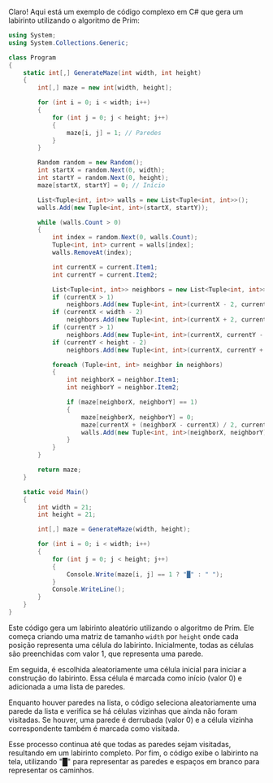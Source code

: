 Claro! Aqui está um exemplo de código complexo em C# que gera um labirinto utilizando o algoritmo de Prim:

```csharp
using System;
using System.Collections.Generic;

class Program
{
    static int[,] GenerateMaze(int width, int height)
    {
        int[,] maze = new int[width, height];

        for (int i = 0; i < width; i++)
        {
            for (int j = 0; j < height; j++)
            {
                maze[i, j] = 1; // Paredes
            }
        }

        Random random = new Random();
        int startX = random.Next(0, width);
        int startY = random.Next(0, height);
        maze[startX, startY] = 0; // Início

        List<Tuple<int, int>> walls = new List<Tuple<int, int>>();
        walls.Add(new Tuple<int, int>(startX, startY));

        while (walls.Count > 0)
        {
            int index = random.Next(0, walls.Count);
            Tuple<int, int> current = walls[index];
            walls.RemoveAt(index);

            int currentX = current.Item1;
            int currentY = current.Item2;

            List<Tuple<int, int>> neighbors = new List<Tuple<int, int>>();
            if (currentX > 1)
                neighbors.Add(new Tuple<int, int>(currentX - 2, currentY));
            if (currentX < width - 2)
                neighbors.Add(new Tuple<int, int>(currentX + 2, currentY));
            if (currentY > 1)
                neighbors.Add(new Tuple<int, int>(currentX, currentY - 2));
            if (currentY < height - 2)
                neighbors.Add(new Tuple<int, int>(currentX, currentY + 2));

            foreach (Tuple<int, int> neighbor in neighbors)
            {
                int neighborX = neighbor.Item1;
                int neighborY = neighbor.Item2;

                if (maze[neighborX, neighborY] == 1)
                {
                    maze[neighborX, neighborY] = 0;
                    maze[currentX + (neighborX - currentX) / 2, currentY + (neighborY - currentY) / 2] = 0;
                    walls.Add(new Tuple<int, int>(neighborX, neighborY));
                }
            }
        }

        return maze;
    }

    static void Main()
    {
        int width = 21;
        int height = 21;

        int[,] maze = GenerateMaze(width, height);

        for (int i = 0; i < width; i++)
        {
            for (int j = 0; j < height; j++)
            {
                Console.Write(maze[i, j] == 1 ? "█" : " ");
            }
            Console.WriteLine();
        }
    }
}
```

Este código gera um labirinto aleatório utilizando o algoritmo de Prim. Ele começa criando uma matriz de tamanho `width` por `height` onde cada posição representa uma célula do labirinto. Inicialmente, todas as células são preenchidas com valor 1, que representa uma parede.

Em seguida, é escolhida aleatoriamente uma célula inicial para iniciar a construção do labirinto. Essa célula é marcada como início (valor 0) e adicionada a uma lista de paredes.

Enquanto houver paredes na lista, o código seleciona aleatoriamente uma parede da lista e verifica se há células vizinhas que ainda não foram visitadas. Se houver, uma parede é derrubada (valor 0) e a célula vizinha correspondente também é marcada como visitada.

Esse processo continua até que todas as paredes sejam visitadas, resultando em um labirinto completo. Por fim, o código exibe o labirinto na tela, utilizando "█" para representar as paredes e espaços em branco para representar os caminhos.